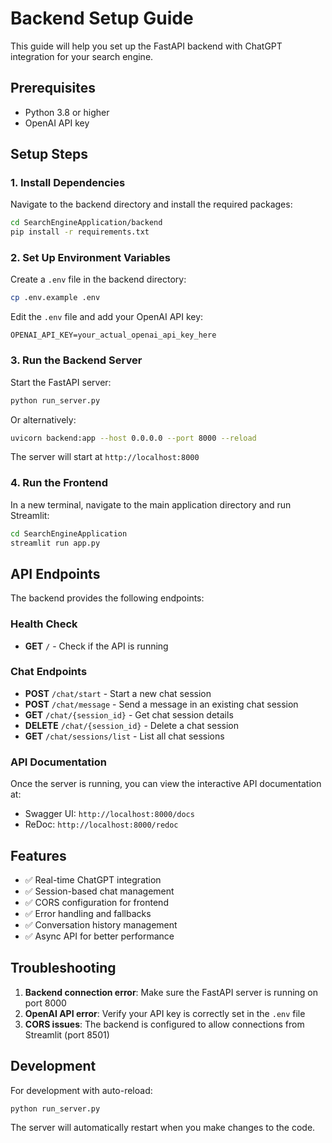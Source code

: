 # Backend Setup Guide

This guide will help you set up the FastAPI backend with ChatGPT integration for your search engine.

## Prerequisites

- Python 3.8 or higher
- OpenAI API key

## Setup Steps

### 1. Install Dependencies

Navigate to the backend directory and install the required packages:

```bash
cd SearchEngineApplication/backend
pip install -r requirements.txt
```

### 2. Set Up Environment Variables

Create a `.env` file in the backend directory:

```bash
cp .env.example .env
```

Edit the `.env` file and add your OpenAI API key:

```
OPENAI_API_KEY=your_actual_openai_api_key_here
```

### 3. Run the Backend Server

Start the FastAPI server:

```bash
python run_server.py
```

Or alternatively:

```bash
uvicorn backend:app --host 0.0.0.0 --port 8000 --reload
```

The server will start at `http://localhost:8000`

### 4. Run the Frontend

In a new terminal, navigate to the main application directory and run Streamlit:

```bash
cd SearchEngineApplication
streamlit run app.py
```

## API Endpoints

The backend provides the following endpoints:

### Health Check
- **GET** `/` - Check if the API is running

### Chat Endpoints
- **POST** `/chat/start` - Start a new chat session
- **POST** `/chat/message` - Send a message in an existing chat session
- **GET** `/chat/{session_id}` - Get chat session details
- **DELETE** `/chat/{session_id}` - Delete a chat session
- **GET** `/chat/sessions/list` - List all chat sessions

### API Documentation

Once the server is running, you can view the interactive API documentation at:
- Swagger UI: `http://localhost:8000/docs`
- ReDoc: `http://localhost:8000/redoc`

## Features

- ✅ Real-time ChatGPT integration
- ✅ Session-based chat management
- ✅ CORS configuration for frontend
- ✅ Error handling and fallbacks
- ✅ Conversation history management
- ✅ Async API for better performance

## Troubleshooting

1. **Backend connection error**: Make sure the FastAPI server is running on port 8000
2. **OpenAI API error**: Verify your API key is correctly set in the `.env` file
3. **CORS issues**: The backend is configured to allow connections from Streamlit (port 8501)

## Development

For development with auto-reload:
```bash
python run_server.py
```

The server will automatically restart when you make changes to the code.